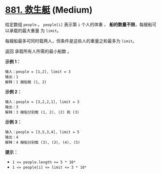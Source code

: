 # [881. 救生艇][link] (Medium)

[link]: https://leetcode.cn/problems/boats-to-save-people/

给定数组 `people` 。 `people[i]` 表示第 `i` 个人的体重 ， **船的数量不限**，每艘船可以承载的最大重量
为 `limit`。

每艘船最多可同时载两人，但条件是这些人的重量之和最多为 `limit`。

返回 承载所有人所需的最小船数 。

**示例 1：**

```
输入：people = [1,2], limit = 3
输出：1
解释：1 艘船载 (1, 2)

```

**示例 2：**

```
输入：people = [3,2,2,1], limit = 3
输出：3
解释：3 艘船分别载 (1, 2), (2) 和 (3)

```

**示例 3：**

```
输入：people = [3,5,3,4], limit = 5
输出：4
解释：4 艘船分别载 (3), (3), (4), (5)
```

**提示：**

- `1 <= people.length <= 5 * 10⁴`
- `1 <= people[i] <= limit <= 3 * 10⁴`
